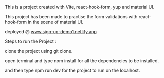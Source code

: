 This is a project created with Vite, react-hook-form, yup and material UI.

This project has been made to practise the form validations with react-hook-form in the scene of material UI.

deployed @ www.sign-up-demo1.netlify.app

Steps to run the Project :

clone the project using git clone.

open terminal and type npm install for all the dependencies to be installed.

and then type npm run dev for the project to run on the localhost.

